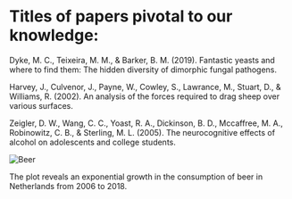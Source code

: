 # Titles of papers pivotal to our knowledge:

Dyke, M. C., Teixeira, M. M., &amp; Barker, B. M. (2019). Fantastic yeasts and where to find them: The hidden diversity of dimorphic fungal pathogens. 

Harvey, J., Culvenor, J., Payne, W., Cowley, S., Lawrance, M., Stuart, D., &amp; Williams, R. (2002). An analysis of the forces required to drag sheep over various surfaces.

Zeigler, D. W., Wang, C. C., Yoast, R. A., Dickinson, B. D., Mccaffree, M. A., Robinowitz, C. B., &amp; Sterling, M. L. (2005). The neurocognitive effects of alcohol on adolescents and college students.


![Beer](https://user-images.githubusercontent.com/66892929/93118579-cbb4d100-f6c0-11ea-95fc-31259d75abc2.png)


The plot reveals an exponential growth in the consumption of beer in Netherlands from 2006 to 2018. 
